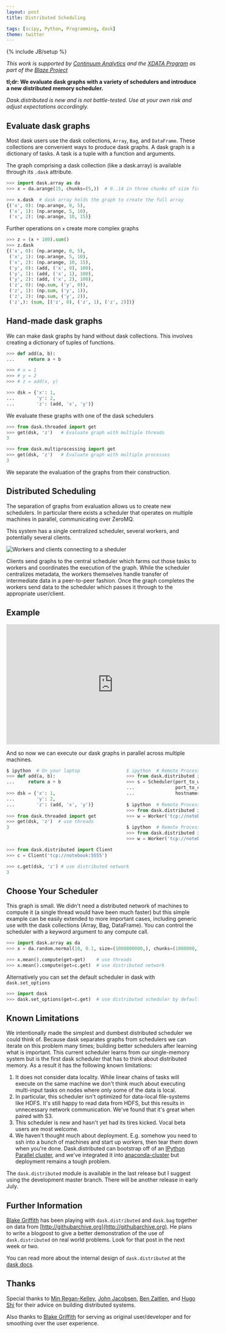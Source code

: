 ```yaml
---
layout: post
title: Distributed Scheduling

tags: [scipy, Python, Programming, dask]
theme: twitter
---
```


{% include JB/setup %}

_This work is supported by [Continuum Analytics](http://continuum.io)
and the [XDATA Program](http://www.darpa.mil/program/XDATA)
as part of the [Blaze Project](http://blaze.pydata.org)_

**tl;dr: We evaluate dask graphs with a variety of schedulers and introduce a
new distributed memory scheduler.**

_Dask.distributed is new and is not battle-tested. Use at your own risk and
adjust expectations accordingly._

## Evaluate dask graphs

Most dask users use the dask collections, `Array`, `Bag`, and
`DataFrame`. These collections are convenient ways to produce
dask graphs. A dask graph is a dictionary of tasks. A task is a tuple with a
function and arguments.

The graph comprising a dask collection (like a dask.array) is available through
its `.dask` attribute.

```python
>>> import dask.array as da
>>> x = da.arange(15, chunks=(5,))  # 0..14 in three chunks of size five

>>> x.dask  # dask array holds the graph to create the full array
{('x', 0): (np.arange, 0, 5),
 ('x', 1): (np.arange, 5, 10),
 ('x', 2): (np.arange, 10, 15)}
```

Further operations on `x` create more complex graphs

```python
>>> z = (x + 100).sum()
>>> z.dask
{('x', 0): (np.arange, 0, 5),
 ('x', 1): (np.arange, 5, 10),
 ('x', 2): (np.arange, 10, 15),
 ('y', 0): (add, ('x', 0), 100),
 ('y', 1): (add, ('x', 1), 100),
 ('y', 2): (add, ('x', 2), 100),
 ('z', 0): (np.sum, ('y', 0)),
 ('z', 1): (np.sum, ('y', 1)),
 ('z', 2): (np.sum, ('y', 2)),
 ('z',): (sum, [('z', 0), ('z', 1), ('z', 2)])}
```

## Hand-made dask graphs

We can make dask graphs by hand without dask collections. This involves
creating a dictionary of tuples of functions.

```python
>>> def add(a, b):
...     return a + b

>>> # x = 1
>>> # y = 2
>>> # z = add(x, y)

>>> dsk = {'x': 1,
...        'y': 2,
...        'z': (add, 'x', 'y')}
```

We evaluate these graphs with one of the dask schedulers

```python
>>> from dask.threaded import get
>>> get(dsk, 'z')   # Evaluate graph with multiple threads
3

>>> from dask.multiprocessing import get
>>> get(dsk, 'z')   # Evaluate graph with multiple processes
3
```

We separate the evaluation of the graphs from their construction.

## Distributed Scheduling

The separation of graphs from evaluation allows us to create new schedulers.
In particular there exists a scheduler that operates on multiple machines in
parallel, communicating over ZeroMQ.

This system has a single centralized scheduler, several workers, and
potentially several clients.

![Workers and clients connecting to a sheduler](/images/distributed-layout.png)

Clients send graphs to the central scheduler which farms out those tasks to
workers and coordinates the execution of the graph. While the scheduler
centralizes metadata, the workers themselves handle transfer of intermediate
data in a peer-to-peer fashion. Once the graph completes the workers send data
to the scheduler which passes it through to the appropriate user/client.

## Example

<iframe width="560" height="315"
src="https://www.youtube.com/embed/uQro_CaP9Fo?rel=0" frameborder="0"
allowfullscreen></iframe>

And so now we can execute our dask graphs in parallel across multiple machines.

```python
$ ipython  # On your laptop                 $ ipython  # Remote Process #1:  Scheduler
>>> def add(a, b):                          >>> from dask.distributed import Scheduler
...     return a + b                        >>> s = Scheduler(port_to_workers=4444,
                                            ...               port_to_clients=5555,
>>> dsk = {'x': 1,                          ...               hostname='notebook')
...        'y': 2,
...        'z': (add, 'x', 'y')}            $ ipython  # Remote Process #2:  Worker
                                            >>> from dask.distributed import Worker
>>> from dask.threaded import get           >>> w = Worker('tcp://notebook:4444')
>>> get(dsk, 'z')  # use threads
3                                           $ ipython  # Remote Process #3:  Worker
                                            >>> from dask.distributed import Worker
                                            >>> w = Worker('tcp://notebook:4444')

>>> from dask.distributed import Client
>>> c = Client('tcp://notebook:5555')

>>> c.get(dsk, 'z') # use distributed network
3
```

## Choose Your Scheduler

This graph is small. We didn't need a distributed network of machines
to compute it (a single thread would have been much faster)
but this simple example can be easily extended to more important cases,
including generic use with the dask collections (Array, Bag, DataFrame). You
can control the scheduler with a keyword argument to any compute call.

```python
>>> import dask.array as da
>>> x = da.random.normal(10, 0.1, size=(1000000000,), chunks=(1000000,))

>>> x.mean().compute(get=get)    # use threads
>>> x.mean().compute(get=c.get)  # use distributed network
```

Alternatively you can set the default scheduler in dask with `dask.set_options`

```python
>>> import dask
>>> dask.set_options(get=c.get)  # use distributed scheduler by default
```

## Known Limitations

We intentionally made the simplest and dumbest distributed scheduler we could
think of. Because dask separates graphs from schedulers we can iterate on this
problem many times; building better schedulers after learning what is
important. This current scheduler learns from our single-memory system but is
the first dask scheduler that has to think about distributed memory. As a
result it has the following known limitations:

1. It does not consider data locality. While linear chains of tasks will
   execute on the same machine we don't think much about executing multi-input
   tasks on nodes where only some of the data is local.
2. In particular, this scheduler isn't optimized for data-local file-systems
   like HDFS. It's still happy to read data from HDFS, but this results in
   unnecessary network communication. We've found that it's great when paired
   with S3.
3. This scheduler is new and hasn't yet had its tires kicked. Vocal beta
   users are most welcome.
4. We haven't thought much about deployment. E.g. somehow you need to ssh
   into a bunch of machines and start up workers, then tear them down when you're
   done. Dask.distributed can bootstrap off of an
   [IPython Parallel cluster](http://dask.readthedocs.org/en/latest/distributed.html#ipython-parallel),
   and we've integrated it into
   [anaconda-cluster](http://continuum.io/anaconda-cluster) but deployment remains
   a tough problem.

The `dask.distributed` module is available in the last release but I suggest
using the development master branch. There will be another release in early
July.

## Further Information

[Blake Griffith](https://github.com/cowlicks) has been playing with
`dask.distributed` and `dask.bag` together on data from
[http://githubarchive.org](http://githubarchive.org). He plans to write a
blogpost to give a better demonstration of the use of `dask.distributed` on
real world problems. Look for that post in the next week or two.

You can read more about the internal design of `dask.distributed` at the
[dask docs](http://dask.pydata.org/en/latest/distributed.html).

## Thanks

Special thanks to [Min Regan-Kelley](https://github.com/minrk),
[John Jacobsen](http://eigenhombre.com/),
[Ben Zaitlen](https://twitter.com/quasiben),
and [Hugo Shi](https://www.linkedin.com/pub/hugo-shi/10/579/442)
for their advice on building distributed systems.

Also thanks to [Blake Griffith](https://github.com/cowlicks) for serving as
original user/developer and for smoothing over the user experience.

